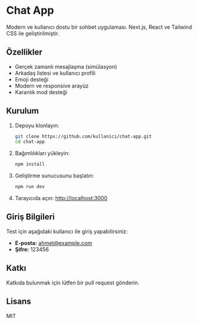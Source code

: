 # Chat App

Modern ve kullanıcı dostu bir sohbet uygulaması. Next.js, React ve Tailwind CSS ile geliştirilmiştir.

## Özellikler

- Gerçek zamanlı mesajlaşma (simülasyon)
- Arkadaş listesi ve kullanıcı profili
- Emoji desteği
- Modern ve responsive arayüz
- Karanlık mod desteği

## Kurulum

1. Depoyu klonlayın:
   ```bash
   git clone https://github.com/kullanici/chat-app.git
   cd chat-app
   ```

2. Bağımlılıkları yükleyin:
   ```bash
   npm install
   ```

3. Geliştirme sunucusunu başlatın:
   ```bash
   npm run dev
   ```

4. Tarayıcıda açın: [http://localhost:3000](http://localhost:3000)

## Giriş Bilgileri

Test için aşağıdaki kullanıcı ile giriş yapabilirsiniz:

- **E-posta:** ahmet@example.com  
- **Şifre:** 123456

## Katkı

Katkıda bulunmak için lütfen bir pull request gönderin.

## Lisans

MIT
